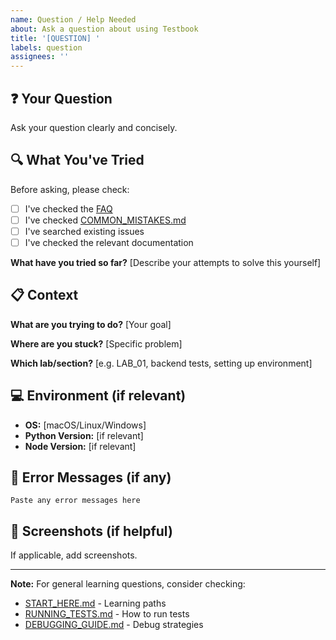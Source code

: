 ```yaml
---
name: Question / Help Needed
about: Ask a question about using Testbook
title: '[QUESTION] '
labels: question
assignees: ''
---
```


## ❓ Your Question

Ask your question clearly and concisely.

## 🔍 What You've Tried

Before asking, please check:
- [ ] I've checked the [FAQ](../../FAQ.md)
- [ ] I've checked [COMMON_MISTAKES.md](../../docs/course/COMMON_MISTAKES.md)
- [ ] I've searched existing issues
- [ ] I've checked the relevant documentation

**What have you tried so far?**
[Describe your attempts to solve this yourself]

## 📋 Context

**What are you trying to do?**
[Your goal]

**Where are you stuck?**
[Specific problem]

**Which lab/section?**
[e.g. LAB_01, backend tests, setting up environment]

## 💻 Environment (if relevant)

- **OS:** [macOS/Linux/Windows]
- **Python Version:** [if relevant]
- **Node Version:** [if relevant]

## 📝 Error Messages (if any)

```
Paste any error messages here
```

## 📸 Screenshots (if helpful)

If applicable, add screenshots.

---

**Note:** For general learning questions, consider checking:
- [START_HERE.md](../../START_HERE.md) - Learning paths
- [RUNNING_TESTS.md](../../docs/guides/RUNNING_TESTS.md) - How to run tests
- [DEBUGGING_GUIDE.md](../../docs/reference/DEBUGGING_GUIDE.md) - Debug strategies
